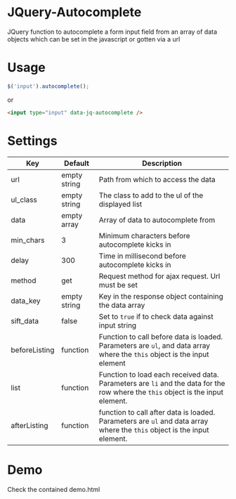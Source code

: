 # JQuery-Autocomplete
JQuery function to autocomplete a form input field from an array of data objects which can be set in the javascript or gotten via a url

# Usage
````js
$('input').autocomplete();
````
or

````html
<input type="input" data-jq-autocomplete />
````
# Settings

Key|Default|Description
---|-------|-----------
url|empty string|Path from which to access the data
ul_class|empty string|The class to add to the ul of the displayed list
data|empty array|Array of data to autocomplete from
min_chars|3|Minimum characters before autocomplete kicks in
delay|300|Time in millisecond before autocomplete kicks in
method|get|Request method for ajax request. Url must be set
data_key|empty string|Key in the response object containing the data array
sift_data|false|Set to `true` if to check data against input string
beforeListing|function|Function to call before data is loaded. Parameters are `ul`, and data array where the `this` object is the input element
list|function|Function to load each received data. Parameters are `li` and the data for the row where the `this` object is the input element.
afterListing|function|function to call after data is loaded. Parameters are `ul` and data array where the `this` object is the input element.

# Demo
Check the contained demo.html
